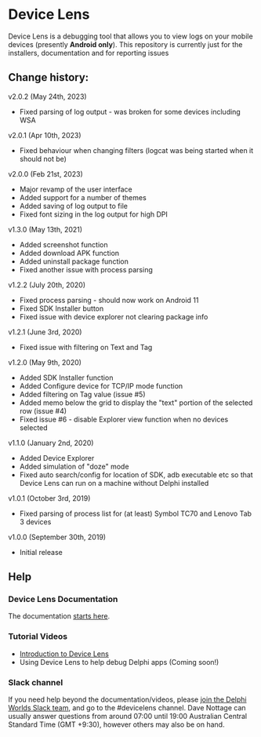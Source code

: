 # Device Lens

Device Lens is a debugging tool that allows you to view logs on your mobile devices (presently **Android only**). This repository is currently just for the installers, documentation and for reporting issues

## Change history:

v2.0.2 (May 24th, 2023)

* Fixed parsing of log output - was broken for some devices including WSA

v2.0.1 (Apr 10th, 2023)

* Fixed behaviour when changing filters (logcat was being started when it should not be)

v2.0.0 (Feb 21st, 2023)

* Major revamp of the user interface
* Added support for a number of themes
* Added saving of log output to file
* Fixed font sizing in the log output for high DPI

v1.3.0 (May 13th, 2021)

* Added screenshot function
* Added download APK function
* Added uninstall package function
* Fixed another issue with process parsing

v1.2.2 (July 20th, 2020)

* Fixed process parsing - should now work on Android 11
* Fixed SDK Installer button
* Fixed issue with device explorer not clearing package info

v1.2.1 (June 3rd, 2020)

* Fixed issue with filtering on Text and Tag

v1.2.0 (May 9th, 2020)

* Added SDK Installer function
* Added Configure device for TCP/IP mode function 
* Added filtering on Tag value (issue #5)
* Added memo below the grid to display the "text" portion of the selected row (issue #4)
* Fixed issue #6 - disable Explorer view function when no devices selected 

v1.1.0 (January 2nd, 2020)

* Added Device Explorer
* Added simulation of "doze" mode
* Fixed auto search/config for location of SDK, adb executable etc so that Device Lens can run on a machine without Delphi installed

v1.0.1 (October 3rd, 2019)

* Fixed parsing of process list for (at least) Symbol TC70 and Lenovo Tab 3 devices

v1.0.0 (September 30th, 2019)

* Initial release

## Help

### Device Lens Documentation

The documentation [starts here](./Docs/Index.md).

### Tutorial Videos

* [Introduction to Device Lens](https://www.youtube.com/watch?v=-J3PQiLQ6bw)
* Using Device Lens to help debug Delphi apps (Coming soon!)

### Slack channel

If you need help beyond the documentation/videos, please [join the Delphi Worlds Slack team](https://slack.delphiworlds.com), and go to the #devicelens channel. Dave Nottage can usually answer questions from around 07:00 until 19:00 Australian Central Standard Time (GMT +9:30), however others may also be on hand.




